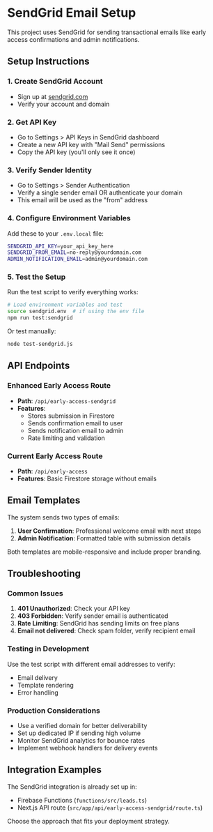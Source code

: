 # SendGrid Email Setup

This project uses SendGrid for sending transactional emails like early access confirmations and admin notifications.

## Setup Instructions

### 1. Create SendGrid Account
- Sign up at [sendgrid.com](https://sendgrid.com)
- Verify your account and domain

### 2. Get API Key
- Go to Settings > API Keys in SendGrid dashboard
- Create a new API key with "Mail Send" permissions
- Copy the API key (you'll only see it once)

### 3. Verify Sender Identity
- Go to Settings > Sender Authentication
- Verify a single sender email OR authenticate your domain
- This email will be used as the "from" address

### 4. Configure Environment Variables
Add these to your `.env.local` file:

```bash
SENDGRID_API_KEY=your_api_key_here
SENDGRID_FROM_EMAIL=no-reply@yourdomain.com
ADMIN_NOTIFICATION_EMAIL=admin@yourdomain.com
```

### 5. Test the Setup
Run the test script to verify everything works:

```bash
# Load environment variables and test
source sendgrid.env  # if using the env file
npm run test:sendgrid
```

Or test manually:
```bash
node test-sendgrid.js
```

## API Endpoints

### Enhanced Early Access Route
- **Path**: `/api/early-access-sendgrid`
- **Features**: 
  - Stores submission in Firestore
  - Sends confirmation email to user
  - Sends notification email to admin
  - Rate limiting and validation

### Current Early Access Route
- **Path**: `/api/early-access`
- **Features**: Basic Firestore storage without emails

## Email Templates

The system sends two types of emails:

1. **User Confirmation**: Professional welcome email with next steps
2. **Admin Notification**: Formatted table with submission details

Both templates are mobile-responsive and include proper branding.

## Troubleshooting

### Common Issues

1. **401 Unauthorized**: Check your API key
2. **403 Forbidden**: Verify sender email is authenticated
3. **Rate Limiting**: SendGrid has sending limits on free plans
4. **Email not delivered**: Check spam folder, verify recipient email

### Testing in Development

Use the test script with different email addresses to verify:
- Email delivery
- Template rendering
- Error handling

### Production Considerations

- Use a verified domain for better deliverability
- Set up dedicated IP if sending high volume
- Monitor SendGrid analytics for bounce rates
- Implement webhook handlers for delivery events

## Integration Examples

The SendGrid integration is already set up in:
- Firebase Functions (`functions/src/leads.ts`)
- Next.js API route (`src/app/api/early-access-sendgrid/route.ts`)

Choose the approach that fits your deployment strategy.
